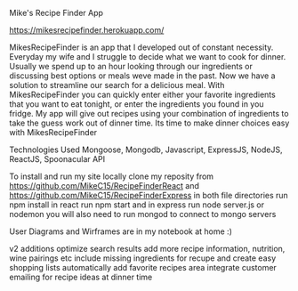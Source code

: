 Mike's Recipe Finder App

https://mikesrecipefinder.herokuapp.com/

MikesRecipeFinder is an app that I developed out of constant necessity. Everyday my wife and I struggle to decide what we want to cook for dinner. Usually we spend up to an hour looking through our ingredients or discussing best options or meals weve made in the past. Now we have a solution to streamline our search for a delicious meal. With MikesRecipeFinder you can quickly enter either your favorite ingredients that you want to eat tonight, or enter the ingredients you found in you fridge. My app will give out recipes using your combination of ingredients to take the guess work out of dinner time. Its time to make dinner choices easy with MikesRecipeFinder

Technologies Used
Mongoose, Mongodb, Javascript, ExpressJS, NodeJS, ReactJS, Spoonacular API

To install and run my site locally
clone my reposity from 
https://github.com/MikeC15/RecipeFinderReact
and
https://github.com/MikeC15/RecipeFinderExpress
in both file directories run
npm install
in react run
npm start
and in express run node server.js or nodemon
you will also need to run mongod to connect to mongo servers

User Diagrams and Wirframes are in my notebook at home :)

v2 additions
optimize search results
add more recipe information, nutrition, wine pairings etc
include missing ingredients for recupe and create easy shopping lists automatically
add favorite recipes area
integrate customer emailing for recipe ideas at dinner time
